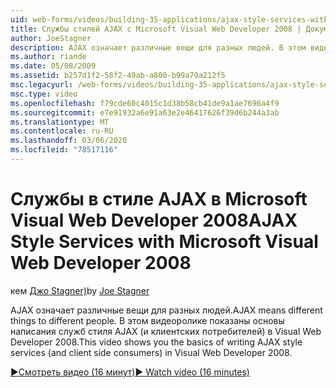 ```yaml
---
uid: web-forms/videos/building-35-applications/ajax-style-services-with-microsoft-visual-web-developer-2008
title: Службы стилей AJAX с Microsoft Visual Web Developer 2008 | Документация Майкрософт
author: JoeStagner
description: AJAX означает различные вещи для разных людей. В этом видео показаны основные сведения о написании служб стиля AJAX (и клиентских потребителей) в Visual Web dev...
ms.author: riande
ms.date: 05/08/2009
ms.assetid: b257d1f2-58f2-49ab-a800-b99a79a212f5
msc.legacyurl: /web-forms/videos/building-35-applications/ajax-style-services-with-microsoft-visual-web-developer-2008
msc.type: video
ms.openlocfilehash: f79cde60c4015c1d38b58cb41de9a1ae7696a4f9
ms.sourcegitcommit: e7e91932a6e91a63e2e46417626f39d6b244a3ab
ms.translationtype: MT
ms.contentlocale: ru-RU
ms.lasthandoff: 03/06/2020
ms.locfileid: "78517116"
---
```

# <a name="ajax-style-services-with-microsoft-visual-web-developer-2008"></a><span data-ttu-id="f8957-104">Службы в стиле AJAX в Microsoft Visual Web Developer 2008</span><span class="sxs-lookup"><span data-stu-id="f8957-104">AJAX Style Services with Microsoft Visual Web Developer 2008</span></span>

<span data-ttu-id="f8957-105">кем [Джо Stagner)](https://github.com/JoeStagner)</span><span class="sxs-lookup"><span data-stu-id="f8957-105">by [Joe Stagner](https://github.com/JoeStagner)</span></span>

<span data-ttu-id="f8957-106">AJAX означает различные вещи для разных людей.</span><span class="sxs-lookup"><span data-stu-id="f8957-106">AJAX means different things to different people.</span></span> <span data-ttu-id="f8957-107">В этом видеоролике показаны основы написания служб стиля AJAX (и клиентских потребителей) в Visual Web Developer 2008.</span><span class="sxs-lookup"><span data-stu-id="f8957-107">This video shows you the basics of writing AJAX style services (and client side consumers) in Visual Web Developer 2008.</span></span>

[<span data-ttu-id="f8957-108">&#9654;Смотреть видео (16 минут)</span><span class="sxs-lookup"><span data-stu-id="f8957-108">&#9654; Watch video (16 minutes)</span></span>](https://channel9.msdn.com/Blogs/ASP-NET-Site-Videos/ajax-style-services-with-microsoft-visual-web-developer-2008)
